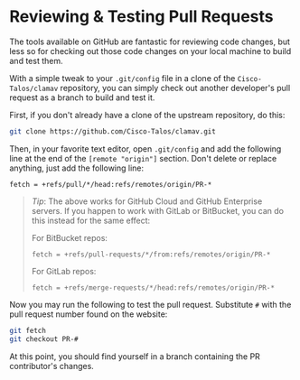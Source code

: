# Reviewing & Testing Pull Requests

The tools available on GitHub are fantastic for reviewing code changes, but less so for checking out those code changes on your local machine to build and test them.

With a simple tweak to your `.git/config` file in a clone of the `Cisco-Talos/clamav` repository, you can simply check out another developer's pull request as a branch to build and test it.

First, if you don't already have a clone of the upstream repository, do this:

```bash
git clone https://github.com/Cisco-Talos/clamav.git
```

Then, in your favorite text editor, open `.git/config` and add the following line at the end of the `[remote "origin"]` section.  Don't delete or replace anything, just add the following line:

```
fetch = +refs/pull/*/head:refs/remotes/origin/PR-*
```

> _Tip_: The above works for GitHub Cloud and GitHub Enterprise servers. If you happen to work with GitLab or BitBucket, you can do this instead for the same effect:
>
> For BitBucket repos:
> ```
> fetch = +refs/pull-requests/*/from:refs/remotes/origin/PR-*
> ```
>
> For GitLab repos:
> ```
> fetch = +refs/merge-requests/*/head:refs/remotes/origin/PR-*
> ```

Now you may run the following to test the pull request. Substitute `#` with the pull request number found on the website:
```bash
git fetch
git checkout PR-#
```

At this point, you should find yourself in a branch containing the PR contributor's changes.
